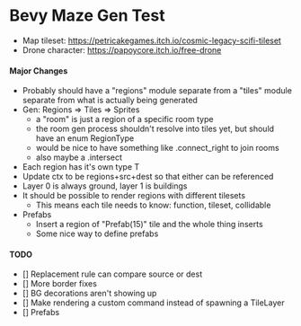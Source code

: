 # Bevy Maze Gen Test

- Map tileset: https://petricakegames.itch.io/cosmic-legacy-scifi-tileset
- Drone character: https://papoycore.itch.io/free-drone

#### Major Changes

- Probably should have a "regions" module separate from a "tiles" module separate from what is actually being generated
- Gen: Regions => Tiles => Sprites
  - a "room" is just a region of a specific room type
  - the room gen process shouldn't resolve into tiles yet, but should have an enum RegionType
  - would be nice to have something like .connect_right to join rooms
  - also maybe a .intersect
- Each region has it's own type T
- Update ctx to be regions+src+dest so that either can be referenced
- Layer 0 is always ground, layer 1 is buildings
- It should be possible to render regions with different tilesets
  - This means each tile needs to know: function, tileset, collidable
- Prefabs
  - Insert a region of "Prefab(15)" tile and the whole thing inserts
  - Some nice way to define prefabs

#### TODO

- [] Replacement rule can compare source or dest
- [] More border fixes
- [] BG decorations aren't showing up
- [] Make rendering a custom command instead of spawning a TileLayer
- [] Prefabs
